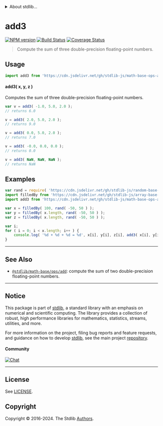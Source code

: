 <!--

@license Apache-2.0

Copyright (c) 2023 The Stdlib Authors.

Licensed under the Apache License, Version 2.0 (the "License");
you may not use this file except in compliance with the License.
You may obtain a copy of the License at

   http://www.apache.org/licenses/LICENSE-2.0

Unless required by applicable law or agreed to in writing, software
distributed under the License is distributed on an "AS IS" BASIS,
WITHOUT WARRANTIES OR CONDITIONS OF ANY KIND, either express or implied.
See the License for the specific language governing permissions and
limitations under the License.

-->


<details>
  <summary>
    About stdlib...
  </summary>
  <p>We believe in a future in which the web is a preferred environment for numerical computation. To help realize this future, we've built stdlib. stdlib is a standard library, with an emphasis on numerical and scientific computation, written in JavaScript (and C) for execution in browsers and in Node.js.</p>
  <p>The library is fully decomposable, being architected in such a way that you can swap out and mix and match APIs and functionality to cater to your exact preferences and use cases.</p>
  <p>When you use stdlib, you can be absolutely certain that you are using the most thorough, rigorous, well-written, studied, documented, tested, measured, and high-quality code out there.</p>
  <p>To join us in bringing numerical computing to the web, get started by checking us out on <a href="https://github.com/stdlib-js/stdlib">GitHub</a>, and please consider <a href="https://opencollective.com/stdlib">financially supporting stdlib</a>. We greatly appreciate your continued support!</p>
</details>

# add3

[![NPM version][npm-image]][npm-url] [![Build Status][test-image]][test-url] [![Coverage Status][coverage-image]][coverage-url] <!-- [![dependencies][dependencies-image]][dependencies-url] -->

> Compute the sum of three double-precision floating-point numbers.

<!-- Section to include introductory text. Make sure to keep an empty line after the intro `section` element and another before the `/section` close. -->

<section class="intro">

</section>

<!-- /.intro -->

<!-- Package usage documentation. -->



<section class="usage">

## Usage

```javascript
import add3 from 'https://cdn.jsdelivr.net/gh/stdlib-js/math-base-ops-add3@deno/mod.js';
```

#### add3( x, y, z )

Computes the sum of three double-precision floating-point numbers.

```javascript
var v = add3( -1.0, 5.0, 2.0 );
// returns 6.0

v = add3( 2.0, 5.0, 2.0 );
// returns 9.0

v = add3( 0.0, 5.0, 2.0 );
// returns 7.0

v = add3( -0.0, 0.0, 0.0 );
// returns 0.0

v = add3( NaN, NaN, NaN );
// returns NaN
```

</section>

<!-- /.usage -->

<!-- Package usage notes. Make sure to keep an empty line after the `section` element and another before the `/section` close. -->

<section class="notes">

</section>

<!-- /.notes -->

<!-- Package usage examples. -->

<section class="examples">

## Examples

<!-- eslint no-undef: "error" -->

```javascript
var rand = require( 'https://cdn.jsdelivr.net/gh/stdlib-js/random-base-discrete-uniform' ).factory;
import filledBy from 'https://cdn.jsdelivr.net/gh/stdlib-js/array-base-filled-by@deno/mod.js';
import add3 from 'https://cdn.jsdelivr.net/gh/stdlib-js/math-base-ops-add3@deno/mod.js';

var x = filledBy( 100, rand( -50, 50 ) );
var y = filledBy( x.length, rand( -50, 50 ) );
var z = filledBy( x.length, rand( -50, 50 ) );

var i;
for ( i = 0; i < x.length; i++ ) {
    console.log( '%d + %d + %d = %d', x[i], y[i], z[i], add3( x[i], y[i], z[i] ) );
}
```

</section>

<!-- /.examples -->

<!-- C interface documentation. -->



<!-- Section for related `stdlib` packages. Do not manually edit this section, as it is automatically populated. -->

<section class="related">

* * *

## See Also

-   <span class="package-name">[`@stdlib/math-base/ops/add`][@stdlib/math/base/ops/add]</span><span class="delimiter">: </span><span class="description">compute the sum of two double-precision floating-point numbers.</span>

</section>

<!-- /.related -->

<!-- Section for all links. Make sure to keep an empty line after the `section` element and another before the `/section` close. -->


<section class="main-repo" >

* * *

## Notice

This package is part of [stdlib][stdlib], a standard library with an emphasis on numerical and scientific computing. The library provides a collection of robust, high performance libraries for mathematics, statistics, streams, utilities, and more.

For more information on the project, filing bug reports and feature requests, and guidance on how to develop [stdlib][stdlib], see the main project [repository][stdlib].

#### Community

[![Chat][chat-image]][chat-url]

---

## License

See [LICENSE][stdlib-license].


## Copyright

Copyright &copy; 2016-2024. The Stdlib [Authors][stdlib-authors].

</section>

<!-- /.stdlib -->

<!-- Section for all links. Make sure to keep an empty line after the `section` element and another before the `/section` close. -->

<section class="links">

[npm-image]: http://img.shields.io/npm/v/@stdlib/math-base-ops-add3.svg
[npm-url]: https://npmjs.org/package/@stdlib/math-base-ops-add3

[test-image]: https://github.com/stdlib-js/math-base-ops-add3/actions/workflows/test.yml/badge.svg?branch=v0.2.0
[test-url]: https://github.com/stdlib-js/math-base-ops-add3/actions/workflows/test.yml?query=branch:v0.2.0

[coverage-image]: https://img.shields.io/codecov/c/github/stdlib-js/math-base-ops-add3/main.svg
[coverage-url]: https://codecov.io/github/stdlib-js/math-base-ops-add3?branch=main

<!--

[dependencies-image]: https://img.shields.io/david/stdlib-js/math-base-ops-add3.svg
[dependencies-url]: https://david-dm.org/stdlib-js/math-base-ops-add3/main

-->

[chat-image]: https://img.shields.io/gitter/room/stdlib-js/stdlib.svg
[chat-url]: https://app.gitter.im/#/room/#stdlib-js_stdlib:gitter.im

[stdlib]: https://github.com/stdlib-js/stdlib

[stdlib-authors]: https://github.com/stdlib-js/stdlib/graphs/contributors

[umd]: https://github.com/umdjs/umd
[es-module]: https://developer.mozilla.org/en-US/docs/Web/JavaScript/Guide/Modules

[deno-url]: https://github.com/stdlib-js/math-base-ops-add3/tree/deno
[deno-readme]: https://github.com/stdlib-js/math-base-ops-add3/blob/deno/README.md
[umd-url]: https://github.com/stdlib-js/math-base-ops-add3/tree/umd
[umd-readme]: https://github.com/stdlib-js/math-base-ops-add3/blob/umd/README.md
[esm-url]: https://github.com/stdlib-js/math-base-ops-add3/tree/esm
[esm-readme]: https://github.com/stdlib-js/math-base-ops-add3/blob/esm/README.md
[branches-url]: https://github.com/stdlib-js/math-base-ops-add3/blob/main/branches.md

[stdlib-license]: https://raw.githubusercontent.com/stdlib-js/math-base-ops-add3/main/LICENSE

<!-- <related-links> -->

[@stdlib/math/base/ops/add]: https://github.com/stdlib-js/math-base-ops-add/tree/deno

<!-- </related-links> -->

</section>

<!-- /.links -->
